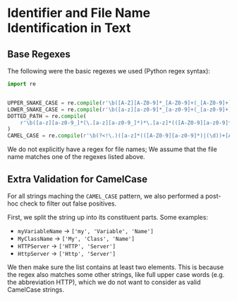 # Identifier and File Name Identification in Text


## Base Regexes

The following were the basic regexes we used (Python regex syntax):

```python
import re


UPPER_SNAKE_CASE = re.compile(r'\b([A-Z][A-Z0-9]*_[A-Z0-9]+(_[A-Z0-9]+)*\b)')
LOWER_SNAKE_CASE = re.compile(r'\b([a-z][a-z0-9]*_[a-z0-9]+(_[a-z0-9]+)*\b)')
DOTTED_PATH = re.compile(
    r'\b([a-z][a-z0-9_]*(\.[a-z][a-z0-9_]*)*\.[a-z]*(([A-Z0-9][a-z0-9]*)|(\d))+[A-Z]*\b)'
)
CAMEL_CASE = re.compile(r'\b(?<!\.)([a-z]*(([A-Z0-9][a-z0-9]*)|(\d))+[A-Z]*\b)')

```

We do not explicitly have a regex for file names;
We assume that the file name matches one of the regexes
listed above.

## Extra Validation for CamelCase

For all strings maching the `CAMEL_CASE` pattern, we also performed a post-hoc check to filter out false positives.

First, we split the string up into its constituent parts. Some examples:

- `myVariableName` -> `['my', 'Variable', 'Name']`
- `MyClassName` -> `['My', 'Class', 'Name']`
- `HTTPServer` -> `['HTTP', 'Server']`
- `HttpServer` -> `['Http', 'Server']`

We then make sure the list contains at least two elements. This is because the regex also matches some other strings,
like full upper case words (e.g. the abbreviation HTTP),
which we do not want to consider as valid CamelCase strings.

